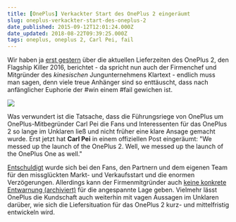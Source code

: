 ```yaml
---
title: [OnePlus] Verkackter Start des OnePlus 2 eingeräumt
slug: oneplus-verkackter-start-des-oneplus-2
date_published: 2015-09-12T12:01:24.000Z
date_updated: 2018-08-22T09:39:25.000Z
tags: oneplus, oneplus 2, Carl Pei, fail
---
```


Wir haben ja [erst gestern](__GHOST_URL__/oneplus-lieferzeit-des-2/) über die aktuellen Lieferzeiten des OnePlus 2, den Flagship Killer 2016, berichtet - da spricht nun auch der Firmenchef und Mitgründer des *kinesischen* Jungunternehmens Klartext - endlich muss man sagen, denn viele treue Anhänger sind so enttäuscht, dass nach anfänglicher Euphorie der #win einem #fail  gewichen ist. 

![](http://www.mytechbits.com/wp-content/uploads/2015/09/OnePlus-2-Launch.png)

Was verwundert ist die Tatsache, dass die Führungsriege von OnePlus um OnePlus-Mitbegründer Carl Pei die Fans und Interessenten für das OnePlus 2 so lange im Unklaren ließ und nicht früher eine klare Ansage gemacht wurde. Erst jetzt hat **Carl Pei** in einem offiziellen Post eingeräumt: "We messed up the launch of the OnePlus 2. Well, we messed up the launch of the OnePlus One as well."

[Entschuldigt](https://forums.oneplus.net/threads/sticky-sorry-for-the-delay-guys.362497/) wurde sich bei den Fans, den Partnern und dem eigenen Team für den missglückten Markt- und Verkaufsstart und die enormen Verzögerungen. Allerdings kann der Firmenmitgründer auch [keine konkrete Entwarnung (archiviert)](http://web.archive.org/web/20150923225611/https://forums.oneplus.net/threads/slower-than-anticipated-invite-rollout.340128/) für die angespannte Lage geben. Vielmehr lässt OnePlus die Kundschaft auch weiterhin mit vagen Aussagen im Unklaren darüber, wie sich die Liefersituation für das OnePlus 2 kurz- und mittelfristig entwickeln wird.
